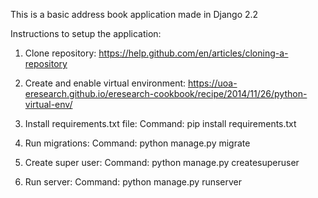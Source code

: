 This is a basic address book application made in Django 2.2

Instructions to setup the application:

1. Clone repository:
https://help.github.com/en/articles/cloning-a-repository

2. Create and enable virtual environment:
https://uoa-eresearch.github.io/eresearch-cookbook/recipe/2014/11/26/python-virtual-env/

3. Install requirements.txt file:
Command: pip install requirements.txt

4. Run migrations:
Command: python manage.py migrate

5. Create super user:
Command: python manage.py createsuperuser

6. Run server:
Command: python manage.py runserver
